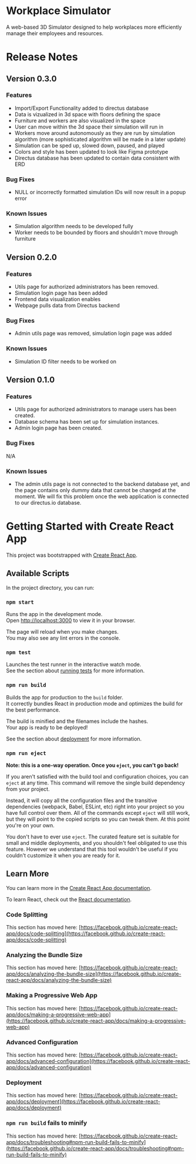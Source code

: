 # Workplace Simulator

A web-based 3D Simulator designed to help workplaces more efficiently manage their employees and resources.

# Release Notes
## Version 0.3.0

### Features

- Import/Export Functionality added to directus database
- Data is vizualized in 3d space with floors defining the space
- Furniture and workers are also visualized in the space
- User can move within the 3d space their simulation will run in
- Workers move around autonomously as they are run by simulation algorithm (more sophisticated algorithm will be made in a later update)
- Simulation can be sped up, slowed down, paused, and played
- Colors and style has been updated to look like Figma prototype
- Directus database has been updated to contain data consistent with ERD

### Bug Fixes

- NULL or incorrectly formatted simulation IDs will now result in a popup error

### Known Issues

- Simulation algorithm needs to be developed fully
- Worker needs to be bounded by floors and shouldn't move through furniture

## Version 0.2.0

### Features

- Utils page for authorized administrators has been removed.
- Simulation login page has been added
- Frontend data visualization enables
- Webpage pulls data from Directus backend

### Bug Fixes

- Admin utils page was removed, simulation login page was added

### Known Issues

- Simulation ID filter needs to be worked on

## Version 0.1.0

### Features

- Utils page for authorized administrators to manage users has been created.
- Database schema has been set up for simulation instances.
- Admin login page has been created.

### Bug Fixes

N/A

### Known Issues

- The admin utils page is not connected to the backend database yet, and the page contains only dummy data that cannot be changed at the moment. We will fix this problem once the web application is connected to our directus.io database.

#
# Getting Started with Create React App

This project was bootstrapped with [Create React App](https://github.com/facebook/create-react-app).

## Available Scripts

In the project directory, you can run:

### `npm start`

Runs the app in the development mode.\
Open [http://localhost:3000](http://localhost:3000) to view it in your browser.

The page will reload when you make changes.\
You may also see any lint errors in the console.

### `npm test`

Launches the test runner in the interactive watch mode.\
See the section about [running tests](https://facebook.github.io/create-react-app/docs/running-tests) for more information.

### `npm run build`

Builds the app for production to the `build` folder.\
It correctly bundles React in production mode and optimizes the build for the best performance.

The build is minified and the filenames include the hashes.\
Your app is ready to be deployed!

See the section about [deployment](https://facebook.github.io/create-react-app/docs/deployment) for more information.

### `npm run eject`

**Note: this is a one-way operation. Once you `eject`, you can't go back!**

If you aren't satisfied with the build tool and configuration choices, you can `eject` at any time. This command will remove the single build dependency from your project.

Instead, it will copy all the configuration files and the transitive dependencies (webpack, Babel, ESLint, etc) right into your project so you have full control over them. All of the commands except `eject` will still work, but they will point to the copied scripts so you can tweak them. At this point you're on your own.

You don't have to ever use `eject`. The curated feature set is suitable for small and middle deployments, and you shouldn't feel obligated to use this feature. However we understand that this tool wouldn't be useful if you couldn't customize it when you are ready for it.

## Learn More

You can learn more in the [Create React App documentation](https://facebook.github.io/create-react-app/docs/getting-started).

To learn React, check out the [React documentation](https://reactjs.org/).

### Code Splitting

This section has moved here: [https://facebook.github.io/create-react-app/docs/code-splitting](https://facebook.github.io/create-react-app/docs/code-splitting)

### Analyzing the Bundle Size

This section has moved here: [https://facebook.github.io/create-react-app/docs/analyzing-the-bundle-size](https://facebook.github.io/create-react-app/docs/analyzing-the-bundle-size)

### Making a Progressive Web App

This section has moved here: [https://facebook.github.io/create-react-app/docs/making-a-progressive-web-app](https://facebook.github.io/create-react-app/docs/making-a-progressive-web-app)

### Advanced Configuration

This section has moved here: [https://facebook.github.io/create-react-app/docs/advanced-configuration](https://facebook.github.io/create-react-app/docs/advanced-configuration)

### Deployment

This section has moved here: [https://facebook.github.io/create-react-app/docs/deployment](https://facebook.github.io/create-react-app/docs/deployment)

### `npm run build` fails to minify

This section has moved here: [https://facebook.github.io/create-react-app/docs/troubleshooting#npm-run-build-fails-to-minify](https://facebook.github.io/create-react-app/docs/troubleshooting#npm-run-build-fails-to-minify)
